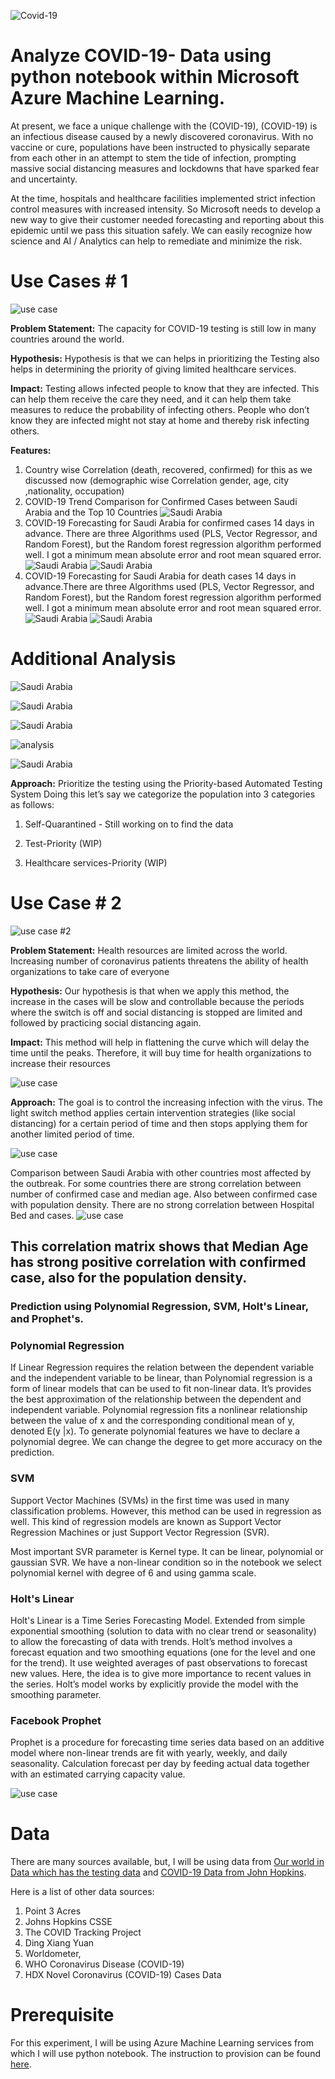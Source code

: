![Covid-19](Images/covid-19.png)


# Analyze COVID-19- Data using python notebook within Microsoft Azure Machine Learning.
At present, we face a unique challenge with the (COVID-19), (COVID-19) is an infectious disease caused by a newly discovered coronavirus. With no vaccine or cure, populations have been instructed to physically separate from each other in an attempt to stem the tide of infection, prompting massive social distancing measures and lockdowns that have sparked fear and uncertainty.

At the time, hospitals and healthcare facilities implemented strict infection control measures with increased intensity. So Microsoft needs to develop a new way to give their customer needed forecasting and reporting about this epidemic until we pass this situation safely. We can easily recognize how science and AI / Analytics can help to remediate and minimize the risk.

# Use Cases # 1

![use case](Images/testing.jpg)

**Problem Statement:**
The capacity for COVID-19 testing is still low in many countries around the world. 

**Hypothesis:**
Hypothesis is that we can helps in prioritizing the Testing also helps in determining the priority of giving limited healthcare services.

**Impact:**
Testing allows infected people to know that they are infected. This can help them receive the care they need, and it can help them take measures to reduce the probability of infecting others. People who don’t know they are infected might not stay at home and thereby risk infecting others.

**Features:**
1) Country wise Correlation (death, recovered, confirmed) for this as we discussed now (demographic wise Correlation gender, age, city ,nationality, occupation)
2) COVID-19 Trend Comparison for Confirmed Cases between Saudi Arabia and the Top 10 Countries
![Saudi Arabia](Images/Trend.png)
3) COVID-19 Forecasting for Saudi Arabia for confirmed cases 14 days in advance. There are three Algorithms used (PLS, Vector Regressor, and Random Forest), but the Random forest regression algorithm performed well. I got a minimum mean absolute error and root mean squared error.
![Saudi Arabia](Images/random.png)
![Saudi Arabia](Images/cases.png)
4) COVID-19 Forecasting for Saudi Arabia for death cases 14 days in advance.There are three Algorithms used (PLS, Vector Regressor, and Random Forest), but the Random forest regression algorithm performed well. I got a minimum mean absolute error and root mean squared error.
![Saudi Arabia](Images/deathrandom.png)
![Saudi Arabia](Images/death.png)

# Additional Analysis 

![Saudi Arabia](Images/Continent.png)

![Saudi Arabia](Images/KSA.png)

![Saudi Arabia](Images/Mortality.png)

![analysis](Images/ROW.png)

![Saudi Arabia](Images/deaths.png)

**Approach:**
Prioritize the testing using the Priority-based Automated Testing System
Doing this let’s say we categorize the population into 3 categories as follows:
1) Self-Quarantined - Still working on to find the data

2) Test-Priority (WIP)


3) Healthcare services-Priority (WIP)

# Use Case # 2 
![use case #2](Images/social.jpg)

**Problem Statement:**
Health resources are limited across the world. Increasing number of coronavirus patients threatens the ability of health organizations to take care of everyone

**Hypothesis:**
Our hypothesis is that when we apply this method, the increase in the cases will be slow and controllable because the periods where the switch is off and social distancing is stopped are limited and followed by practicing social distancing again.

**Impact:**
This method will help in flattening the curve which will delay the time until the peaks. Therefore, it will buy time for health organizations to increase their resources

![use case](Images/2plot.png)

**Approach:**
The goal is to control the increasing infection with the virus. The light switch method applies certain intervention strategies (like social distancing) for a certain period of time and then stops applying them for another limited period of time. 

![use case](Images/1plot.png)

Comparison between Saudi Arabia with other countries most affected by the outbreak. For some countries there are  strong correlation between number of confirmed case and median age. Also between confirmed case with population density. There are no strong correlation between Hospital Bed and cases.
![use case](Images/saudicomparison.jpg)

## This correlation matrix shows that Median Age has strong positive correlation with confirmed case, also for the population density.


### Prediction using Polynomial Regression, SVM, Holt's Linear, and Prophet's.

### Polynomial Regression
If Linear Regression requires the relation between the dependent variable and the independent variable to be linear, than Polynomial regression is a form of linear models that can be used to fit non-linear data. It’s provides the best approximation of the relationship between the dependent and independent variable. Polynomial regression fits a nonlinear relationship between the value of x and the corresponding conditional mean of y, denoted E(y |x). To generate polynomial features we have to declare a polynomial degree. We can change the degree to get more accuracy on the prediction.


### SVM
Support Vector Machines (SVMs) in the first time was used in many classification problems. However, this method can be used in regression as well. This kind of regression models
are known as Support Vector Regression Machines or just Support Vector Regression (SVR).

Most important SVR parameter is Kernel type. It can be linear, polynomial or gaussian SVR. We have a non-linear condition so in the notebook we select polynomial kernel with degree of 6 and using gamma scale.

### Holt's Linear
Holt's Linear  is a Time Series Forecasting Model. Extended from simple exponential smoothing (solution to data with no clear trend or seasonality) to allow the forecasting of data with trends. Holt’s method involves a forecast equation and two smoothing equations (one for the level and one for the trend). It use weighted averages of past observations to forecast new values. Here, the idea is to give more importance to recent values in the series. Holt’s model works by explicitly provide the model with the smoothing parameter.


### Facebook Prophet
Prophet is a procedure for forecasting time series data based on an additive model where non-linear trends are fit with yearly, weekly, and daily seasonality. Calculation forecast per day by feeding actual data together with an estimated carrying capacity value.

![use case](Images/outbreaksaudi.jpg)

# Data
There are many sources available, but, I will be using data from [Our world in Data which has the testing data](https://ourworldindata.org/coronavirus-testing) and [COVID-19 Data from John Hopkins](https://github.com/CSSEGISandData/COVID-19).

Here is a list of other data sources:
1) Point 3 Acres
2) Johns Hopkins CSSE
3) The COVID Tracking Project
4) Ding Xiang Yuan
5) Worldometer, 
6) WHO Coronavirus Disease (COVID-19)
7) HDX Novel Coronavirus (COVID-19) Cases Data

# Prerequisite
For this experiment, I will be using Azure Machine Learning services from which I will use python notebook. The instruction to provision can be found [here](https://azure.microsoft.com/en-us/resources/videos/provisioning-ml-workspaces-from-portal/).




